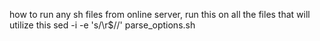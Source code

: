 how to run any sh files from online server,
run this on all the files that will utilize this
sed -i -e 's/\r$//' parse_options.sh